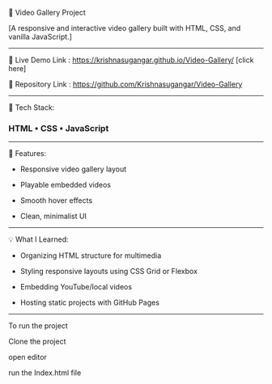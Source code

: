 
🎥 Video Gallery Project

[A responsive and interactive video gallery built with HTML, CSS, and vanilla JavaScript.]
______________________________________________________________________________________________

🚀 Live Demo Link : https://krishnasugangar.github.io/Video-Gallery/ [click here]

📁 Repository Link : https://github.com/Krishnasugangar/Video-Gallery

______________________________________________________________________________________________
🔧 Tech Stack:

### HTML • CSS • JavaScript

______________________________________________________________________________________________
📝 Features:

* Responsive video gallery layout

* Playable embedded videos

* Smooth hover effects

* Clean, minimalist UI

______________________________________________________________________________________________
💡 What I Learned:

* Organizing HTML structure for multimedia

* Styling responsive layouts using CSS Grid or Flexbox

* Embedding YouTube/local videos

* Hosting static projects with GitHub Pages

______________________________________________________________________________________________
To run the project

Clone the project  

open editor

run the Index.html file

